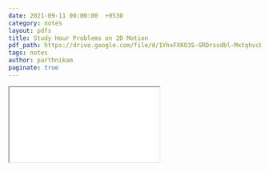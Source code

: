 ```yaml
---
date: 2021-09-11 00:00:00  +0530
category: notes
layout: pdfs
title: Study Hour Problems on 2D Motion
pdf_path: https://drive.google.com/file/d/1YhxFXKO3S-GRDrssdbl-MxtqhvcEW__2/preview?usp=sharing
tags: notes
author: parthnikam
paginate: true
---
```


<iframe class="embed-pdf" src="{{ page.pdf_path }}#toolbar=0" seamless="seamless" scrolling="no" style="overflow:hidden"></iframe>
